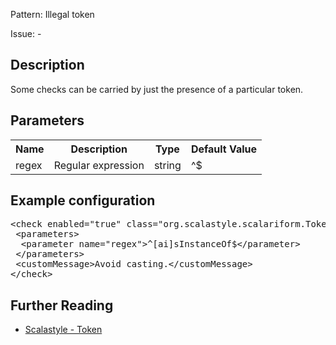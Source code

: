 Pattern: Illegal token

Issue: -

## Description

Some checks can be carried by just the presence of a particular token.

## Parameters
<table><tr><th>Name</th><th>Description</th><th>Type</th><th>Default Value</th></tr><tr><td>regex</td>
        <td>Regular expression</td>
        <td>string</td>
        <td>^$</td>
      </tr></table>

## Example configuration
<pre>&lt;check enabled=&quot;true&quot; class=&quot;org.scalastyle.scalariform.TokenChecker&quot; level=&quot;warning&quot;&gt;
 &lt;parameters&gt;
  &lt;parameter name=&quot;regex&quot;&gt;^[ai]sInstanceOf$&lt;/parameter&gt;
 &lt;/parameters&gt;
 &lt;customMessage&gt;Avoid casting.&lt;/customMessage&gt;
&lt;/check&gt;</pre>
<a name="org_scalastyle_scalariform_UnderscoreImportChecker" />

## Further Reading

* [Scalastyle - Token](http://www.scalastyle.org/rules-1.0.0.html#org_scalastyle_scalariform_TokenChecker)